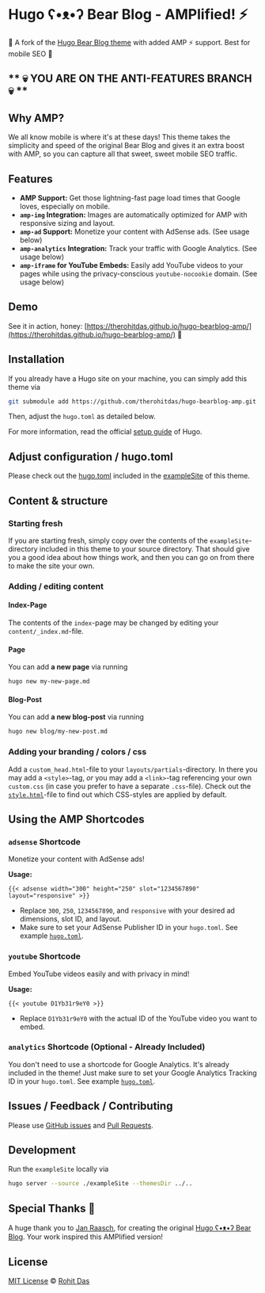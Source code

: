 # Hugo ʕ•ᴥ•ʔ Bear Blog - AMPlified!  ⚡️

🧸 A fork of the [Hugo Bear Blog theme](https://github.com/janraasch/hugo-bearblog) with added AMP ⚡️ support. Best for mobile SEO 🤌

## ** 💀 YOU ARE ON THE ANTI-FEATURES BRANCH 💀 **

##  Why AMP?

We all know mobile is where it's at these days!  This theme takes the simplicity and speed of the original Bear Blog and gives it an extra boost with AMP, so you can capture all that sweet, sweet mobile SEO traffic. 

## Features

- **AMP Support:**  Get those lightning-fast page load times that Google loves, especially on mobile.
- **`amp-img` Integration:** Images are automatically optimized for AMP with responsive sizing and layout. 
- **`amp-ad` Support:**  Monetize your content with AdSense ads. (See usage below)
- **`amp-analytics` Integration:** Track your traffic with Google Analytics. (See usage below)
- **`amp-iframe` for YouTube Embeds:**  Easily add YouTube videos to your pages while using the privacy-conscious  `youtube-nocookie`  domain. (See usage below)

## Demo

See it in action, honey: [https://therohitdas.github.io/hugo-bearblog-amp/](https://therohitdas.github.io/hugo-bearblog-amp/) 🎯

## Installation

If you already have a Hugo site on your machine, you can simply add this theme via

```bash
git submodule add https://github.com/therohitdas/hugo-bearblog-amp.git themes/hugo-bearblog-amp
```

Then, adjust the `hugo.toml` as detailed below.

For more information, read the official [setup guide](https://gohugo.io/getting-started/installing) of Hugo.

## Adjust configuration / hugo.toml

Please check out the [hugo.toml](https://github.com/therohitdas/hugo-bearblog-amp/blob/master/exampleSite/hugo.toml) included in the [exampleSite](https://github.com/therohitdas/hugo-bearblog-amp/tree/master/exampleSite) of this theme.

## Content & structure

### Starting fresh

If you are starting fresh, simply copy over the contents of the `exampleSite`-directory included in this theme to your source directory. That should give you a good idea about how things work, and then you can go on from there to make the site your own.

### Adding / editing content

#### Index-Page

The contents of the `index`-page may be changed by editing your `content/_index.md`-file.

#### Page

You can add **a new page** via running

```bash
hugo new my-new-page.md
```

#### Blog-Post

You can add **a new blog-post** via running

```bash
hugo new blog/my-new-post.md
```

### Adding your branding / colors / css

Add a `custom_head.html`-file to your `layouts/partials`-directory. In there you may add a `<style>`-tag, *or* you may add a `<link>`-tag referencing your own `custom.css` (in case you prefer to have a separate `.css`-file). Check out the [`style.html`](https://github.com/therohitdas/hugo-bearblog-amp/blob/master/layouts/partials/style.html)-file to find out which CSS-styles are applied by default.

## Using the AMP Shortcodes

### `adsense` Shortcode

Monetize your content with AdSense ads! 

**Usage:**

```
{{< adsense width="300" height="250" slot="1234567890" layout="responsive" >}} 
```

- Replace `300`, `250`, `1234567890`, and `responsive` with your desired ad dimensions, slot ID, and layout.
- Make sure to set your AdSense Publisher ID in your `hugo.toml`. See example [`hugo.toml`](https://github.com/therohitdas/hugo-bearblog-amp/blob/master/exampleSite/hugo.toml#L58).

### `youtube` Shortcode

Embed YouTube videos easily and with privacy in mind!

**Usage:**

```
{{< youtube D1Yb31r9eY0 >}} 
```

- Replace `D1Yb31r9eY0` with the actual ID of the YouTube video you want to embed.

### `analytics` Shortcode (Optional - Already Included)

You don't need to use a shortcode for Google Analytics. It's already included in the theme! Just make sure to set your Google Analytics Tracking ID in your `hugo.toml`. See example [`hugo.toml`](https://github.com/therohitdas/hugo-bearblog-amp/blob/master/exampleSite/hugo.toml#L62).

## Issues / Feedback / Contributing
Please use [GitHub issues](https://github.com/therohitdas/hugo-bearblog-amp/issues) and [Pull Requests](https://github.com/therohitdas/hugo-bearblog-amp/pulls).

## Development
Run the `exampleSite` locally via

```bash
hugo server --source ./exampleSite --themesDir ../..
```

## Special Thanks 🎁

A huge thank you to [Jan Raasch](https://www.janraasch.com), for creating the original [Hugo ʕ•ᴥ•ʔ Bear Blog](https://github.com/janraasch/hugo-bearblog). Your work inspired this AMPlified version! 

## License
[MIT License](http://en.wikipedia.org/wiki/MIT_License) © [Rohit Das](https://therohitdas.com)